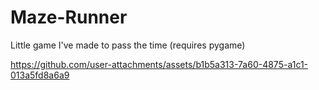 # Maze-Runner
Little game I've made to pass the time (requires pygame)

https://github.com/user-attachments/assets/b1b5a313-7a60-4875-a1c1-013a5fd8a6a9

